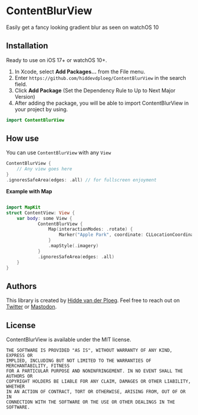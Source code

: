 # ContentBlurView
Easily get a fancy looking gradient blur as seen on watchOS 10



## Installation
Ready to use on iOS 17+ or watchOS 10+.

1. In Xcode, select **Add Packages…** from the File menu.
2. Enter `https://github.com/hiddevdploeg/ContentBlurView` in the search field.
3. Click **Add Package** (Set the Dependency Rule to Up to Next Major Version)
4. After adding the package, you will be able to import ContentBlurView in your project by using.

```swift
import ContentBlurView
```

## How use

You can use `ContentBlurView` with any `View` 

```swift
ContentBlurView {
    // Any view goes here
}
.ignoresSafeArea(edges: .all) // for fullscreen enjoyment

```
**Example with Map**

```swift

import MapKit
struct ContentView: View {
    var body: some View {
            ContentBlurView {
                Map(interactionModes: .rotate) {
                    Marker("Apple Park", coordinate: CLLocationCoordinate2D(latitude: 37.334268, longitude: -122.008715))
                }
                .mapStyle(.imagery)
            }
            .ignoresSafeArea(edges: .all)
    }
}

```

## Authors
This library is created by [Hidde van der Ploeg](https://hidde.design). Feel free to reach out on [Twitter](https://twitter.com/hiddevdploeg) or [Mastodon](https://mastodon.design/@hidde).

## License
ContentBlurView is available under the MIT license.


    THE SOFTWARE IS PROVIDED "AS IS", WITHOUT WARRANTY OF ANY KIND, EXPRESS OR
    IMPLIED, INCLUDING BUT NOT LIMITED TO THE WARRANTIES OF MERCHANTABILITY, FITNESS
    FOR A PARTICULAR PURPOSE AND NONINFRINGEMENT. IN NO EVENT SHALL THE AUTHORS OR
    COPYRIGHT HOLDERS BE LIABLE FOR ANY CLAIM, DAMAGES OR OTHER LIABILITY, WHETHER
    IN AN ACTION OF CONTRACT, TORT OR OTHERWISE, ARISING FROM, OUT OF OR IN
    CONNECTION WITH THE SOFTWARE OR THE USE OR OTHER DEALINGS IN THE SOFTWARE.
